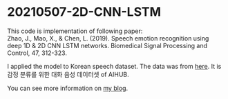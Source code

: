 # 20210507-2D-CNN-LSTM

This code is implementation of following paper:\
Zhao, J., Mao, X., & Chen, L. (2019). Speech emotion recognition using deep 1D & 2D CNN LSTM networks. Biomedical Signal Processing and Control, 47, 312-323.

I applied the model to Korean speech dataset. The data was from [here][link]. It is 감정 분류를 위한 대화 음성 데이터셋 of AIHUB.

[link]: https://aihub.or.kr/keti_data_board/language_intelligence

You can see more information on [my blog][my-blog].

[my-blog]: https://buaaaaang.github.io/machinelearning/2021/05/07/2D-CNN-LSTM.html
